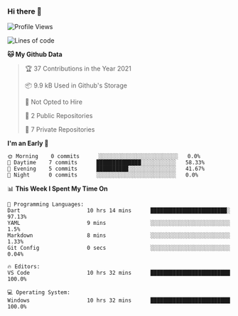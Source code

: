 ### Hi there 👋

<!--
**utkugedik/utkugedik** is a ✨ _special_ ✨ repository because its `README.md` (this file) appears on your GitHub profile.

Here are some ideas to get you started:

- 🔭 I’m currently working on ...
- 🌱 I’m currently learning ...
- 👯 I’m looking to collaborate on ...
- 🤔 I’m looking for help with ...
- 💬 Ask me about ...
- 📫 How to reach me: ...
- 😄 Pronouns: ...
- ⚡ Fun fact: ...
-->

<!--START_SECTION:waka-->
![Profile Views](http://img.shields.io/badge/Profile%20Views-0-blue)

![Lines of code](https://img.shields.io/badge/From%20Hello%20World%20I%27ve%20Written-13594%20lines%20of%20code-blue)

**🐱 My Github Data** 

> 🏆 37 Contributions in the Year 2021
 > 
> 📦 9.9 kB Used in Github's Storage 
 > 
> 🚫 Not Opted to Hire
 > 
> 📜 2 Public Repositories 
 > 
> 🔑 7 Private Repositories  
 > 
**I'm an Early 🐤** 

```text
🌞 Morning    0 commits      ░░░░░░░░░░░░░░░░░░░░░░░░░   0.0% 
🌆 Daytime    7 commits      ██████████████░░░░░░░░░░░   58.33% 
🌃 Evening    5 commits      ██████████░░░░░░░░░░░░░░░   41.67% 
🌙 Night      0 commits      ░░░░░░░░░░░░░░░░░░░░░░░░░   0.0%

```


📊 **This Week I Spent My Time On** 

```text
💬 Programming Languages: 
Dart                     10 hrs 14 mins      ████████████████████████░   97.13% 
YAML                     9 mins              ░░░░░░░░░░░░░░░░░░░░░░░░░   1.5% 
Markdown                 8 mins              ░░░░░░░░░░░░░░░░░░░░░░░░░   1.33% 
Git Config               0 secs              ░░░░░░░░░░░░░░░░░░░░░░░░░   0.04%

🔥 Editors: 
VS Code                  10 hrs 32 mins      █████████████████████████   100.0%

💻 Operating System: 
Windows                  10 hrs 32 mins      █████████████████████████   100.0%

```


<!--END_SECTION:waka-->
